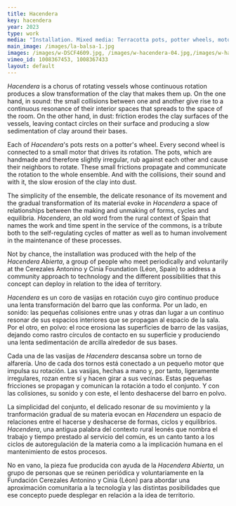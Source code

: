 ```yaml
---
title: Hacendera
key: hacendera
year: 2023
type: work
media: "Installation. Mixed media: Terracotta pots, potter wheels, motors and electronics. Variable dimensions"
main_image: /images/la-balsa-1.jpg
images: /images/w-DSCF4609.jpg, /images/w-hacendera-04.jpg,/images/w-hacendera-05.jpg,/images/w-DSCF5137.jpg,/images/w-HACENDERA-01.jpg,/images/w-HACENDERA-02.jpg,/images/w-DSCF5135.jpg,/images/w-HACENDERA-03.JPG,/images/hacendera-desmontaje.jpeg
vimeo_id: 1008367453, 1008367433
layout: default
---
```


<div class="en">
<p><em>Hacendera</em> is a chorus of rotating vessels whose continuous rotation produces a slow transformation of the clay that makes them up. On the one hand, in sound: the small collisions between one and another give rise to a continuous resonance of their interior spaces that spreads to the space of the room. On the other hand, in dust: friction erodes the clay surfaces of the vessels, leaving contact circles on their surface and producing a slow sedimentation of clay around their bases.</p>

<p>Each of <em>Hacendera</em>'s pots rests on a potter's wheel. Every second wheel is connected to a small motor that drives its rotation. The pots, which are handmade and therefore slightly irregular, rub against each other and cause their neighbors to rotate. These small frictions propagate and communicate the rotation to the whole ensemble. And with the collisions, their sound and with it, the slow erosion of the clay into dust.</p>

<p>The simplicity of the ensemble, the delicate resonance of its movement and the gradual transformation of its material evoke in <em>Hacendera</em> a space of relationships between the making and unmaking of forms, cycles and equilibria. <em>Hacendera</em>, an old word from the rural context of Spain that names the work and time spent in the service of the commons, is a tribute both to the self-regulating cycles of matter as well as to human involvement in the maintenance of these processes.</p>

<p>Not by chance, the installation was produced with the help of the <em>Hacendera Abierta</em>, a group of people who meet periodically and voluntarily at the Cerezales Antonino y Cinia Foundation (Léon, Spain) to address a community approach to technology and the different possibilities that this concept can deploy in relation to the idea of territory.</p>
</div>
<div class="es">
<p><em>Hacendera</em> es un coro de vasijas en rotación cuyo giro continuo produce una lenta transformación del barro que las conforma. Por un lado, en sonido: las pequeñas colisiones entre unas y otras dan lugar a un continuo resonar de sus espacios interiores que se propagan al espacio de la sala. Por el otro, en polvo: el roce erosiona las superficies de barro de las vasijas, dejando como rastro círculos de contacto en su superficie y produciendo una lenta sedimentación de arcilla alrededor de sus bases.</p>

<p>Cada una de las vasijas de <em>Hacendera</em> descansa sobre un torno de alfarería. Uno de cada dos tornos está conectado a un pequeño motor que impulsa su rotación. Las vasijas, hechas a mano y, por tanto, ligeramente irregulares, rozan entre sí y hacen girar a sus vecinas. Estas pequeñas fricciones se propagan y comunican la rotación a todo el conjunto. Y con las colisiones, su sonido y con este, el lento deshacerse del barro en polvo.</p>

<p>La simplicidad del conjunto, el delicado resonar de su movimiento y la tranformación gradual de su materia evocan en <em>Hacendera</em> un espacio de relaciones entre el hacerse y deshacerse de formas, ciclos y equilibrios. <em>Hacendera</em>, una antigua palabra del contexto rural leonés que nombra el trabajo y tiempo prestado al servicio del común, es un canto tanto a los ciclos de autoregulación de la materia como a la implicación humana en el mantenimiento de estos procesos.</p>

<p>No en vano, la pieza fue producida con ayuda de la <em>Hacendera Abierta</em>, un grupo de personas que se reúnen periódica y voluntariamente en la Fundación Cerezales Antonino y Cinia (Léon) para abordar una aproximación comunitaria a la tecnología y las distintas posibilidades que ese concepto puede desplegar en relación a la idea de territorio.</p>
</div>